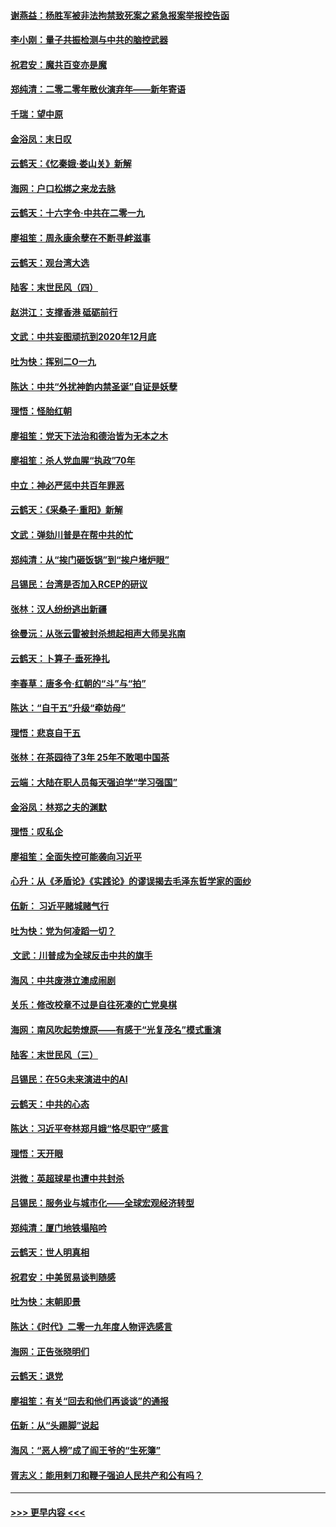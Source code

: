 #### [谢燕益：杨胜军被非法拘禁致死案之紧急报案举报控告函](../pages/nsc993/n11756134.md?t=12311344) 
#### [李小刚：量子共振检测与中共的脑控武器](../pages/nsc993/n11754518.md?t=12311344) 
#### [祝君安：魔共百变亦是魔](../pages/nsc993/n11754469.md?t=12311344) 
#### [郑纯清：二零二零年散伙演弃年——新年寄语](../pages/nsc993/n11754195.md?t=12311344) 
#### [千瑞：望中原](../pages/nsc993/n11754159.md?t=12311344) 
#### [金浴凤：末日叹](../pages/nsc993/n11752359.md?t=12311344) 
#### [云鹤天：《忆秦娥‧娄山关》新解](../pages/nsc993/n11752348.md?t=12311344) 
#### [海网：户口松绑之来龙去脉](../pages/nsc993/n11752328.md?t=12311344) 
#### [云鹤天：十六字令‧中共在二零一九](../pages/nsc993/n11752305.md?t=12311344) 
#### [廖祖笙：周永康余孽在不断寻衅滋事](../pages/nsc993/n11751013.md?t=12311344) 
#### [云鹤天：观台湾大选](../pages/nsc993/n11751007.md?t=12311344) 
#### [陆客：末世民风（四）](../pages/nsc993/n11749203.md?t=12311344) 
#### [赵洪江：支撑香港 砥砺前行](../pages/nsc993/n11748482.md?t=12311344) 
#### [文武：中共妄图顽抗到2020年12月底](../pages/nsc993/n11748446.md?t=12311344) 
#### [吐为快：挥别二O一九](../pages/nsc993/n11748411.md?t=12311344) 
#### [陈达：中共“外扰神韵内禁圣诞”自证是妖孽](../pages/nsc993/n11748226.md?t=12311344) 
#### [理悟：怪胎红朝](../pages/nsc993/n11748206.md?t=12311344) 
#### [廖祖笙：党天下法治和德治皆为无本之木](../pages/nsc993/n11748135.md?t=12311344) 
#### [廖祖笙：杀人党血腥“执政”70年](../pages/nsc993/n11745144.md?t=12311344) 
#### [中立：神必严惩中共百年罪恶](../pages/nsc993/n11744970.md?t=12311344) 
#### [云鹤天：《采桑子‧重阳》新解](../pages/nsc993/n11744948.md?t=12311344) 
#### [文武：弹劾川普是在帮中共的忙](../pages/nsc993/n11744758.md?t=12311344) 
#### [郑纯清：从“挨门砸饭锅”到“挨户堵炉眼”](../pages/nsc993/n11744745.md?t=12311344) 
#### [吕锡民：台湾是否加入RCEP的研议](../pages/nsc993/n11744701.md?t=12311344) 
#### [张林：汉人纷纷逃出新疆](../pages/nsc993/n11743530.md?t=12311344) 
#### [徐曼沅：从张云雷被封杀想起相声大师吴兆南](../pages/nsc993/n11741816.md?t=12311344) 
#### [云鹤天：卜算子‧垂死挣扎](../pages/nsc993/n11739956.md?t=12311344) 
#### [李春草：唐多令‧红朝的“斗”与“拍”](../pages/nsc993/n11739830.md?t=12311344) 
#### [陈达：“自干五”升级“牵妨母”](../pages/nsc993/n11739724.md?t=12311344) 
#### [理悟：悲哀自干五](../pages/nsc993/n11739547.md?t=12311344) 
#### [张林：在茶园待了3年 25年不敢喝中国茶](../pages/nsc993/n11739240.md?t=12311344) 
#### [云端：大陆在职人员每天强迫学“学习强国”](../pages/nsc993/n11738735.md?t=12311344) 
#### [金浴凤：林郑之夫的渊默](../pages/nsc993/n11737735.md?t=12311344) 
#### [理悟：叹私企](../pages/nsc993/n11737715.md?t=12311344) 
#### [廖祖笙：全面失控可能袭向习近平](../pages/nsc993/n11737704.md?t=12311344) 
#### [心升：从《矛盾论》《实践论》的谬误揭去毛泽东哲学家的面纱](../pages/nsc993/n11736962.md?t=12311344) 
#### [伍新： 习近平赌城赌气行](../pages/nsc993/n11736929.md?t=12311344) 
#### [吐为快：党为何凌蹈一切？](../pages/nsc993/n11736915.md?t=12311344) 
#### [ 文武：川普成为全球反击中共的旗手](../pages/nsc993/n11736882.md?t=12311344) 
#### [海风：中共废港立澳成闹剧](../pages/nsc993/n11735857.md?t=12311344) 
#### [关乐：修改校章不过是自往死凑的亡党臭棋](../pages/nsc993/n11735097.md?t=12311344) 
#### [海网：南风吹起势燎原——有感于“光复茂名”模式重演](../pages/nsc993/n11732308.md?t=12311344) 
#### [陆客：末世民风（三）](../pages/nsc993/n11732211.md?t=12311344) 
#### [吕锡民：在5G未来演进中的AI](../pages/nsc993/n11730010.md?t=12311344) 
#### [云鹤天：中共的心态](../pages/nsc993/n11729906.md?t=12311344) 
#### [陈达：习近平夸林郑月娥“恪尽职守”感言](../pages/nsc993/n11729881.md?t=12311344) 
#### [理悟：天开眼](../pages/nsc993/n11729699.md?t=12311344) 
#### [洪微：英超球星也遭中共封杀](../pages/nsc993/n11727243.md?t=12311344) 
#### [吕锡民：服务业与城市化——全球宏观经济转型](../pages/nsc993/n11725845.md?t=12311344) 
#### [郑纯清：厦门地铁塌陷吟](../pages/nsc993/n11725813.md?t=12311344) 
#### [云鹤天：世人明真相](../pages/nsc993/n11725621.md?t=12311344) 
#### [祝君安：中美贸易谈判随感](../pages/nsc993/n11725609.md?t=12311344) 
#### [吐为快：末朝即景](../pages/nsc993/n11723365.md?t=12311344) 
#### [陈达：《时代》二零一九年度人物评选感言](../pages/nsc993/n11723337.md?t=12311344) 
#### [海网：正告张晓明们](../pages/nsc993/n11723228.md?t=12311344) 
#### [云鹤天：退党](../pages/nsc993/n11723056.md?t=12311344) 
#### [廖祖笙：有关“回去和他们再谈谈”的通报](../pages/nsc993/n11722442.md?t=12311344) 
#### [伍新：从“头踢脚”说起](../pages/nsc993/n11722429.md?t=12311344) 
#### [海风：“恶人榜”成了阎王爷的“生死簿”](../pages/nsc993/n11722272.md?t=12311344) 
#### [胥志义：能用剌刀和鞭子强迫人民共产和公有吗？](../pages/nsc993/n11720569.md?t=12311344) 

----
#### [ >>> 更早内容 <<< ](../indexes/nsc993-earlier.md)
